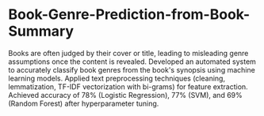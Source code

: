 # Book-Genre-Prediction-from-Book-Summary
Books are often judged by their cover or title, leading to misleading genre assumptions once the content is revealed. Developed an automated system to accurately classify book genres from the book's synopsis using machine learning models. Applied text preprocessing techniques (cleaning, lemmatization, TF-IDF vectorization with bi-grams) for feature extraction. Achieved accuracy of 78% (Logistic Regression), 77% (SVM), and 69% (Random Forest) after hyperparameter tuning.
